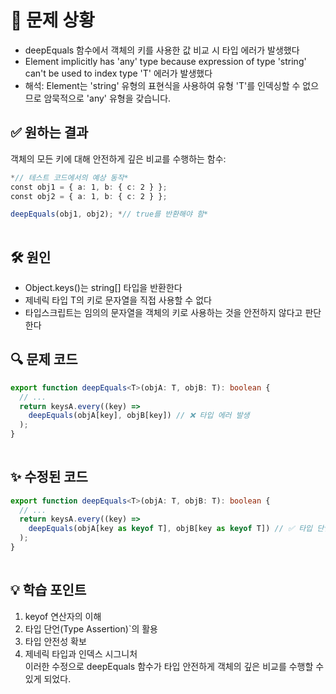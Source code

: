 # 🚨 문제 상황  
* deepEquals 함수에서 객체의 키를 사용한 값 비교 시 타입 에러가 발생했다  
* Element implicitly has 'any' type because expression of type 'string' can't be used to index type 'T' 에러가 발생했다  
* 해석: Element는 'string' 유형의 표현식을 사용하여 유형 'T'를 인덱싱할 수 없으므로 암묵적으로 'any' 유형을 갖습니다.  
## ✅ 원하는 결과  
객체의 모든 키에 대해 안전하게 깊은 비교를 수행하는 함수:  
```typescript  
*// 테스트 코드에서의 예상 동작*
const obj1 = { a: 1, b: { c: 2 } };
const obj2 = { a: 1, b: { c: 2 } };

deepEquals(obj1, obj2); *// true를 반환해야 함*
  
```  
## 🛠 원인  
* Object.keys()는 string[] 타입을 반환한다  
* 제네릭 타입 T의 키로 문자열을 직접 사용할 수 없다  
* 타입스크립트는 임의의 문자열을 객체의 키로 사용하는 것을 안전하지 않다고 판단한다  
## 🔍 문제 코드  
```typescript  
export function deepEquals<T>(objA: T, objB: T): boolean {
  // ...
  return keysA.every((key) =>
    deepEquals(objA[key], objB[key]) // ❌ 타입 에러 발생
  );
}
  
```  
## ✨ 수정된 코드  
```typescript  
export function deepEquals<T>(objA: T, objB: T): boolean {
  // ...
  return keysA.every((key) =>
    deepEquals(objA[key as keyof T], objB[key as keyof T]) // ✅ 타입 단언으로 해결
  );
}
  
```  
## 💡 학습 포인트  
1. keyof 연산자의 이해  
1. 타입 단언(Type Assertion)`의 활용  
1. 타입 안전성 확보  
1. 제네릭 타입과 인덱스 시그니처  
이러한 수정으로 deepEquals 함수가 타입 안전하게 객체의 깊은 비교를 수행할 수 있게 되었다.  
